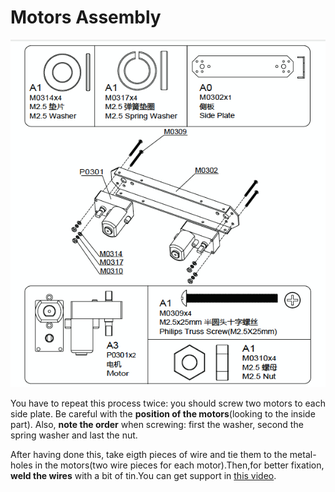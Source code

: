 # Motors Assembly

![motors](../img/assembly_img/a_motors.jpg)

You have to repeat this process twice: you should screw two motors to each side plate. Be careful with the **position of the motors**(looking to the inside part). Also, **note the order** when screwing: first the washer, second the spring washer and last the nut.

After having done this, take eigth pieces of wire and tie them to the metal-holes in the motors(two wire pieces for each motor).Then,for better fixation, **weld the wires** with a bit of tin.You can get support in [this video](https://www.youtube.com/watch?v=IU9lQ-wKoXo).
